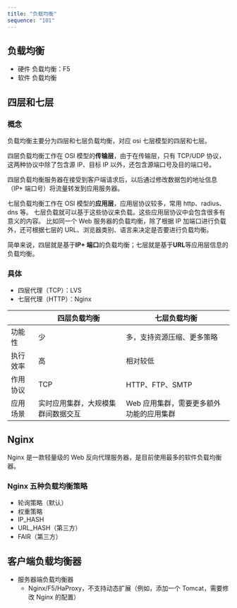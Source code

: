 ```yaml
---
title: "负载均衡"
sequence: "101"
---
```


## 负载均衡

- 硬件 负载均衡：F5
- 软件 负载均衡

## 四层和七层

### 概念

负载均衡主要分为四层和七层负载均衡，对应 osi 七层模型的四层和七层。

四层负载均衡工作在 OSI 模型的**传输层**，由于在传输层，只有 TCP/UDP 协议，这两种协议中除了包含源 IP、目标 IP 以外，还包含源端口号及目的端口号。

四层负载均衡服务器在接受到客户端请求后，以后通过修改数据包的地址信息（IP+ 端口号）将流量转发到应用服务器。

七层负载均衡工作在 OSI 模型的**应用层**，应用层协议较多，常用 http、radius、dns 等。
七层负载就可以基于这些协议来负载。这些应用层协议中会包含很多有意义的内容。
比如同一个 Web 服务器的负载均衡，除了根据 IP 加端口进行负载外，还可根据七层的 URL、浏览器类别、语言来决定是否要进行负载均衡。

简单来说，四层就是基于**IP+ 端口**的负载均衡；七层就是基于**URL**等应用层信息的负载均衡。

### 具体

- 四层代理（TCP）：LVS
- 七层代理（HTTP）：Nginx

|      | 四层负载均衡            | 七层负载均衡                |
|------|-------------------|-----------------------|
| 功能性  | 少                 | 多，支持资源压缩、更多策略         |
| 执行效率 | 高                 | 相对较低                  |
| 作用协议 | TCP               | HTTP、FTP、SMTP         |
| 应用场景 | 实时应用集群，大规模集群间数据交互 | Web 应用集群，需要更多额外功能的应用集群 |


## Nginx

Nginx 是一款轻量级的 Web 反向代理服务器，是目前使用最多的软件负载均衡器。

### Nginx 五种负载均衡策略

- 轮询策略（默认）
- 权重策略
- IP_HASH
- URL_HASH（第三方）
- FAIR（第三方）

## 客户端负载均衡器

- 服务器端负载均衡器
  - Nginx/F5/HaProxy，不支持动态扩展（例如，添加一个 Tomcat，需要修改 Nginx 的配置）

